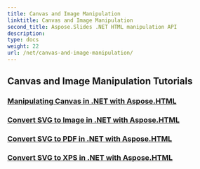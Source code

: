 ```yaml
---
title: Canvas and Image Manipulation
linktitle: Canvas and Image Manipulation
second_title: Aspose.Slides .NET HTML manipulation API
description: 
type: docs
weight: 22
url: /net/canvas-and-image-manipulation/
---
```


## Canvas and Image Manipulation Tutorials
### [Manipulating Canvas in .NET with Aspose.HTML](./manipulating-canvas-dotnet-aspose-html/)
### [Convert SVG to Image in .NET with Aspose.HTML](./convert-svg-to-image-dotnet-aspose-html/)
### [Convert SVG to PDF in .NET with Aspose.HTML](./convert-svg-to-pdf-dotnet-aspose-html/)
### [Convert SVG to XPS in .NET with Aspose.HTML](./convert-svg-to-xps-dotnet-aspose-html/)